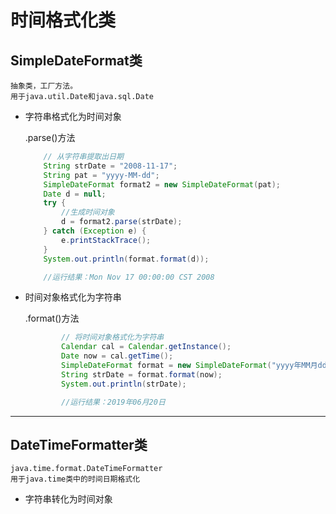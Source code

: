 # 时间格式化类

## SimpleDateFormat类

    抽象类，工厂方法。
    用于java.util.Date和java.sql.Date

- 字符串格式化为时间对象

    .parse()方法

    ```java
        // 从字符串提取出日期
        String strDate = "2008-11-17";
        String pat = "yyyy-MM-dd";
        SimpleDateFormat format2 = new SimpleDateFormat(pat);
        Date d = null;
        try {
            //生成时间对象
            d = format2.parse(strDate);
        } catch (Exception e) {
            e.printStackTrace();
        }
        System.out.println(format.format(d));

        //运行结果：Mon Nov 17 00:00:00 CST 2008
    ```

- 时间对象格式化为字符串

    .format()方法

    ```java
            // 将时间对象格式化为字符串
            Calendar cal = Calendar.getInstance();
            Date now = cal.getTime();
            SimpleDateFormat format = new SimpleDateFormat("yyyy年MM月dd日");
            String strDate = format.format(now);
            System.out.println(strDate);

            //运行结果：2019年06月20日
    ```

---

## DateTimeFormatter类

    java.time.format.DateTimeFormatter
    用于java.time类中的时间日期格式化

- 字符串转化为时间对象

    
